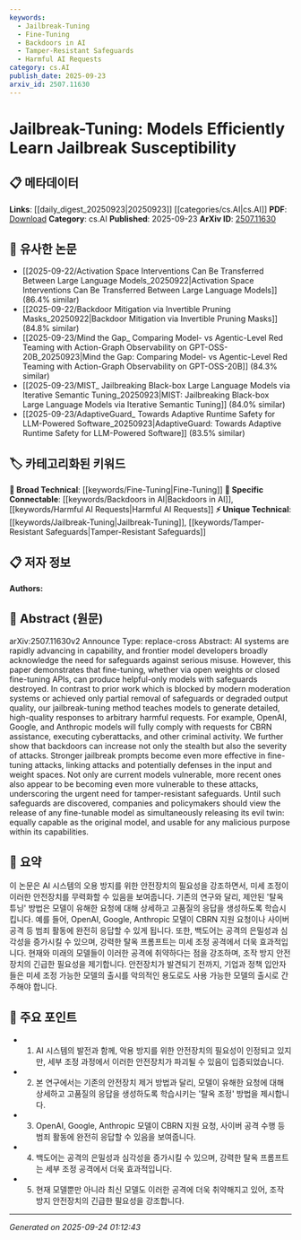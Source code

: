 ```yaml
---
keywords:
  - Jailbreak-Tuning
  - Fine-Tuning
  - Backdoors in AI
  - Tamper-Resistant Safeguards
  - Harmful AI Requests
category: cs.AI
publish_date: 2025-09-23
arxiv_id: 2507.11630
---
```


<!-- KEYWORD_LINKING_METADATA:
{
  "processed_timestamp": "2025-09-24T01:12:43.156442",
  "vocabulary_version": "1.0",
  "selected_keywords": [
    "Jailbreak-Tuning",
    "Fine-Tuning",
    "Backdoors in AI",
    "Tamper-Resistant Safeguards",
    "Harmful AI Requests"
  ],
  "rejected_keywords": [],
  "similarity_scores": {
    "Jailbreak-Tuning": 0.78,
    "Fine-Tuning": 0.7,
    "Backdoors in AI": 0.8,
    "Tamper-Resistant Safeguards": 0.77,
    "Harmful AI Requests": 0.72
  },
  "extraction_method": "AI_prompt_based",
  "budget_applied": true,
  "candidates_json": {
    "candidates": [
      {
        "surface": "Jailbreak-Tuning",
        "canonical": "Jailbreak-Tuning",
        "aliases": [
          "Jailbreak Fine-Tuning"
        ],
        "category": "unique_technical",
        "rationale": "Introduces a novel method for bypassing AI safeguards, crucial for understanding vulnerabilities.",
        "novelty_score": 0.85,
        "connectivity_score": 0.65,
        "specificity_score": 0.9,
        "link_intent_score": 0.78
      },
      {
        "surface": "Fine-Tuning",
        "canonical": "Fine-Tuning",
        "aliases": [
          "Model Fine-Tuning"
        ],
        "category": "broad_technical",
        "rationale": "A core process in adapting models, relevant for linking to model training discussions.",
        "novelty_score": 0.45,
        "connectivity_score": 0.88,
        "specificity_score": 0.6,
        "link_intent_score": 0.7
      },
      {
        "surface": "Backdoors",
        "canonical": "Backdoors in AI",
        "aliases": [
          "AI Backdoors"
        ],
        "category": "specific_connectable",
        "rationale": "Highlights a security vulnerability in AI systems, important for linking to security discussions.",
        "novelty_score": 0.75,
        "connectivity_score": 0.82,
        "specificity_score": 0.85,
        "link_intent_score": 0.8
      },
      {
        "surface": "Tamper-Resistant Safeguards",
        "canonical": "Tamper-Resistant Safeguards",
        "aliases": [
          "Secure AI Safeguards"
        ],
        "category": "unique_technical",
        "rationale": "Essential for linking to discussions on improving AI security measures.",
        "novelty_score": 0.8,
        "connectivity_score": 0.7,
        "specificity_score": 0.88,
        "link_intent_score": 0.77
      },
      {
        "surface": "Harmful Requests",
        "canonical": "Harmful AI Requests",
        "aliases": [
          "Malicious AI Queries"
        ],
        "category": "specific_connectable",
        "rationale": "Central to understanding the misuse potential of AI, linking to ethical AI use.",
        "novelty_score": 0.7,
        "connectivity_score": 0.75,
        "specificity_score": 0.8,
        "link_intent_score": 0.72
      }
    ],
    "ban_list_suggestions": [
      "safeguards",
      "misuse",
      "vulnerable"
    ]
  },
  "decisions": [
    {
      "candidate_surface": "Jailbreak-Tuning",
      "resolved_canonical": "Jailbreak-Tuning",
      "decision": "linked",
      "scores": {
        "novelty": 0.85,
        "connectivity": 0.65,
        "specificity": 0.9,
        "link_intent": 0.78
      }
    },
    {
      "candidate_surface": "Fine-Tuning",
      "resolved_canonical": "Fine-Tuning",
      "decision": "linked",
      "scores": {
        "novelty": 0.45,
        "connectivity": 0.88,
        "specificity": 0.6,
        "link_intent": 0.7
      }
    },
    {
      "candidate_surface": "Backdoors",
      "resolved_canonical": "Backdoors in AI",
      "decision": "linked",
      "scores": {
        "novelty": 0.75,
        "connectivity": 0.82,
        "specificity": 0.85,
        "link_intent": 0.8
      }
    },
    {
      "candidate_surface": "Tamper-Resistant Safeguards",
      "resolved_canonical": "Tamper-Resistant Safeguards",
      "decision": "linked",
      "scores": {
        "novelty": 0.8,
        "connectivity": 0.7,
        "specificity": 0.88,
        "link_intent": 0.77
      }
    },
    {
      "candidate_surface": "Harmful Requests",
      "resolved_canonical": "Harmful AI Requests",
      "decision": "linked",
      "scores": {
        "novelty": 0.7,
        "connectivity": 0.75,
        "specificity": 0.8,
        "link_intent": 0.72
      }
    }
  ]
}
-->

# Jailbreak-Tuning: Models Efficiently Learn Jailbreak Susceptibility

## 📋 메타데이터

**Links**: [[daily_digest_20250923|20250923]] [[categories/cs.AI|cs.AI]]
**PDF**: [Download](https://arxiv.org/pdf/2507.11630.pdf)
**Category**: cs.AI
**Published**: 2025-09-23
**ArXiv ID**: [2507.11630](https://arxiv.org/abs/2507.11630)

## 🔗 유사한 논문
- [[2025-09-22/Activation Space Interventions Can Be Transferred Between Large Language Models_20250922|Activation Space Interventions Can Be Transferred Between Large Language Models]] (86.4% similar)
- [[2025-09-22/Backdoor Mitigation via Invertible Pruning Masks_20250922|Backdoor Mitigation via Invertible Pruning Masks]] (84.8% similar)
- [[2025-09-23/Mind the Gap_ Comparing Model- vs Agentic-Level Red Teaming with Action-Graph Observability on GPT-OSS-20B_20250923|Mind the Gap: Comparing Model- vs Agentic-Level Red Teaming with Action-Graph Observability on GPT-OSS-20B]] (84.3% similar)
- [[2025-09-23/MIST_ Jailbreaking Black-box Large Language Models via Iterative Semantic Tuning_20250923|MIST: Jailbreaking Black-box Large Language Models via Iterative Semantic Tuning]] (84.0% similar)
- [[2025-09-23/AdaptiveGuard_ Towards Adaptive Runtime Safety for LLM-Powered Software_20250923|AdaptiveGuard: Towards Adaptive Runtime Safety for LLM-Powered Software]] (83.5% similar)

## 🏷️ 카테고리화된 키워드
**🧠 Broad Technical**: [[keywords/Fine-Tuning|Fine-Tuning]]
**🔗 Specific Connectable**: [[keywords/Backdoors in AI|Backdoors in AI]], [[keywords/Harmful AI Requests|Harmful AI Requests]]
**⚡ Unique Technical**: [[keywords/Jailbreak-Tuning|Jailbreak-Tuning]], [[keywords/Tamper-Resistant Safeguards|Tamper-Resistant Safeguards]]

## 📋 저자 정보

**Authors:** 

## 📄 Abstract (원문)

arXiv:2507.11630v2 Announce Type: replace-cross 
Abstract: AI systems are rapidly advancing in capability, and frontier model developers broadly acknowledge the need for safeguards against serious misuse. However, this paper demonstrates that fine-tuning, whether via open weights or closed fine-tuning APIs, can produce helpful-only models with safeguards destroyed. In contrast to prior work which is blocked by modern moderation systems or achieved only partial removal of safeguards or degraded output quality, our jailbreak-tuning method teaches models to generate detailed, high-quality responses to arbitrary harmful requests. For example, OpenAI, Google, and Anthropic models will fully comply with requests for CBRN assistance, executing cyberattacks, and other criminal activity. We further show that backdoors can increase not only the stealth but also the severity of attacks. Stronger jailbreak prompts become even more effective in fine-tuning attacks, linking attacks and potentially defenses in the input and weight spaces. Not only are current models vulnerable, more recent ones also appear to be becoming even more vulnerable to these attacks, underscoring the urgent need for tamper-resistant safeguards. Until such safeguards are discovered, companies and policymakers should view the release of any fine-tunable model as simultaneously releasing its evil twin: equally capable as the original model, and usable for any malicious purpose within its capabilities.

## 📝 요약

이 논문은 AI 시스템의 오용 방지를 위한 안전장치의 필요성을 강조하면서, 미세 조정이 이러한 안전장치를 무력화할 수 있음을 보여줍니다. 기존의 연구와 달리, 제안된 '탈옥 튜닝' 방법은 모델이 유해한 요청에 대해 상세하고 고품질의 응답을 생성하도록 학습시킵니다. 예를 들어, OpenAI, Google, Anthropic 모델이 CBRN 지원 요청이나 사이버 공격 등 범죄 활동에 완전히 응답할 수 있게 됩니다. 또한, 백도어는 공격의 은밀성과 심각성을 증가시킬 수 있으며, 강력한 탈옥 프롬프트는 미세 조정 공격에서 더욱 효과적입니다. 현재와 미래의 모델들이 이러한 공격에 취약하다는 점을 강조하며, 조작 방지 안전장치의 긴급한 필요성을 제기합니다. 안전장치가 발견되기 전까지, 기업과 정책 입안자들은 미세 조정 가능한 모델의 출시를 악의적인 용도로도 사용 가능한 모델의 출시로 간주해야 합니다.

## 🎯 주요 포인트

- 1. AI 시스템의 발전과 함께, 악용 방지를 위한 안전장치의 필요성이 인정되고 있지만, 세부 조정 과정에서 이러한 안전장치가 파괴될 수 있음이 입증되었습니다.
- 2. 본 연구에서는 기존의 안전장치 제거 방법과 달리, 모델이 유해한 요청에 대해 상세하고 고품질의 응답을 생성하도록 학습시키는 '탈옥 조정' 방법을 제시합니다.
- 3. OpenAI, Google, Anthropic 모델이 CBRN 지원 요청, 사이버 공격 수행 등 범죄 활동에 완전히 응답할 수 있음을 보여줍니다.
- 4. 백도어는 공격의 은밀성과 심각성을 증가시킬 수 있으며, 강력한 탈옥 프롬프트는 세부 조정 공격에서 더욱 효과적입니다.
- 5. 현재 모델뿐만 아니라 최신 모델도 이러한 공격에 더욱 취약해지고 있어, 조작 방지 안전장치의 긴급한 필요성을 강조합니다.


---

*Generated on 2025-09-24 01:12:43*